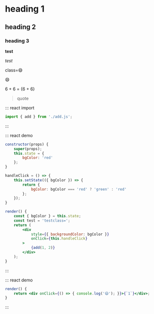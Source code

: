 # heading 1
## heading 2
### heading 3

__test__

_test_

class=😄

<div style={{ marginLeft: '200px' }}>😄</div>

6 + 6 = {6 + 6}

> quote

::: react import
```js
import { add } from './add.js';
```
:::

::: react demo
```jsx
constructor(props) {
    super(props);
    this.state = {
        bgColor: 'red'
    };
}

handleClick = () => {
    this.setState(({ bgColor }) => {
        return {
            bgColor: bgColor === 'red' ? 'green' : 'red'
        };
    });
}

render() {
    const { bgColor } = this.state;
    const test = 'testclass=';
    return (
        <div
            style={{ backgroundColor: bgColor }}
            onClick={this.handleClick}
        >
            {add(1, 2)}
        </div>
    );
}
```
:::

::: react demo
```jsx
render() {
    return <div onClick={() => { console.log('😄'); }}>{`1`}</div>;
}
```
:::
